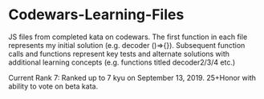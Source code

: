 # Codewars-Learning-Files

JS files from completed kata on codewars. The first function in each file represents my initial solution (e.g. decoder ()=>{}). Subsequent function calls and functions represent key tests and alternate solutions with additional learning concepts (e.g. functions titled decoder2/3/4 etc.)

Current Rank 7: Ranked up to 7 kyu on September 13, 2019. 25+Honor with ability to vote on beta kata.
